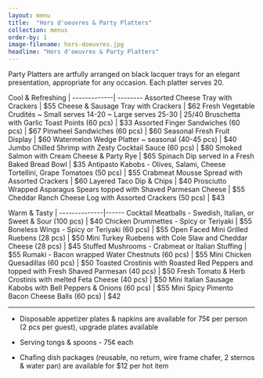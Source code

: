 ```yaml
---
layout: menu
title:  "Hors d'oeuvres & Party Platters"
collection: menus
order-by: 1
image-filename: hors-doeuvres.jpg
headline: "Hors d'oeuvres & Party Platters"
---
```


Party Platters are artfully arranged on black lacquer trays for an elegant presentation, appropriate for any occasion. Each platter serves 20.


Cool & Refreshing |
-------------| --------
Assorted Cheese Tray with Crackers | $55
Cheese & Sausage Tray with Crackers | $62
Fresh Vegetable Crudités ~ Small serves 14-20 ~ Large serves 25-30 | $25/$40
Bruschetta with Garlic Toast Points (60 pcs) | $33
Assorted Finger Sandwiches (60 pcs) | $67
Pinwheel Sandwiches (60 pcs) | $60
Seasonal Fresh Fruit Display | $60
Watermelon Wedge Platter ~ seasonal (40-45 pcs) | $40
Jumbo Chilled Shrimp with Zesty Cocktail Sauce (60 pcs) | $80
Smoked Salmon with Cream Cheese & Party Rye | $65
Spinach Dip served in a Fresh Baked Bread Bowl  | $35
Antipasto Kabobs - Olives, Salami, Cheese Tortellini, Grape Tomatoes (50 pcs) | $55
Crabmeat Mousse Spread with Assorted Crackers | $60
Layered Taco Dip & Chips | $40
Prosciutto Wrapped Asparagus Spears topped with Shaved Parmesan Cheese | $55
Cheddar Ranch Cheese Log with Assorted Crackers (50 pcs) | $43

Warm & Tasty |
--------------|------
Cocktail Meatballs - Swedish, Italian, or Sweet & Sour (100 pcs) | $40
Chicken Drummettes - Spicy or Teriyaki | $55
Boneless Wings - Spicy or Teriyaki (60 pcs) | $55
Open Faced Mini Grilled Ruebens (28 pcs) | $50
Mini Turkey Ruebens with Cole Slaw and Cheddar Cheese (28 pcs) | $45
Stuffed Mushrooms - Crabmeat or Italian Stuffing | $55
Rumaki - Bacon wrapped Water Chestnuts (60 pcs) | $55
Mini Chicken Quesadillas (60 pcs) | $50
Toasted Crostinis with Roasted Red Peppers and topped with Fresh Shaved Parmesan (40 pcs) | $50
Fresh Tomato & Herb Crostinis with melted Feta Cheese (40 pcs) | $50
Mini Italian Sausage Kabobs with Bell Peppers & Onions (60 pcs) | $55
Mini Spicy Pimento Bacon Cheese Balls (60 pcs) | $42

* * *

* Disposable appetizer plates & napkins are available for 75¢ per person (2 pcs per guest), upgrade plates available

* Serving tongs & spoons - 75¢ each

* Chafing dish packages (reusable, no return, wire frame chafer, 2 sternos & water pan) are available for $12 per hot item
